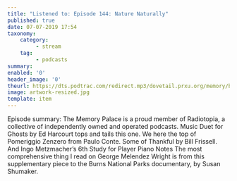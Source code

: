 ```yaml
---
title: "Listened to: Episode 144: Nature Naturally"
published: true
date: 07-07-2019 17:54
taxonomy:
    category:
         - stream
    tag:
         - podcasts
summary:
enabled: '0'
header_image: '0'
theurl: https://dts.podtrac.com/redirect.mp3/dovetail.prxu.org/memory/b6f30065-2fe2-4c4c-81e6-7795f3d9cddb/thememorypalace.mp3
image: artwork-resized.jpg
template: item
---
```

 
Episode summary: The Memory Palace is a proud member of Radiotopia, a collective of independently owned and operated podcasts. Music Duet for Ghosts by Ed Harcourt tops and tails this one. We here the top of Pomeriggio Zenzero from Paulo Conte. Some of Thankful by Bill Frissell. And Ingo Metzmacher’s 6th Study for Player Piano Notes The most comprehensive thing I read on George Melendez Wright is from this supplementary piece to the Burns National Parks documentary, by Susan Shumaker.
